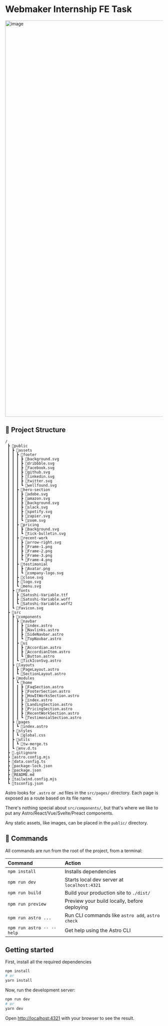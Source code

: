 # Webmaker Internship FE Task

<img width="1266" alt="image" src="https://github.com/SarathAdhi/Webmaker-Frontend-Task/assets/91727830/e23e5803-3458-49af-aa65-453fc9a7d315">

## 🚀 Project Structure

```text
/
 ┣ 📂public
 ┃ ┣ 📂assets
 ┃ ┃ ┣ 📂footer
 ┃ ┃ ┃ ┣ 📜background.svg
 ┃ ┃ ┃ ┣ 📜dribbble.svg
 ┃ ┃ ┃ ┣ 📜facebook.svg
 ┃ ┃ ┃ ┣ 📜github.svg
 ┃ ┃ ┃ ┣ 📜linkedin.svg
 ┃ ┃ ┃ ┣ 📜twitter.svg
 ┃ ┃ ┃ ┗ 📜wellfound.svg
 ┃ ┃ ┣ 📂hero-section
 ┃ ┃ ┃ ┣ 📜adobe.svg
 ┃ ┃ ┃ ┣ 📜amazon.svg
 ┃ ┃ ┃ ┣ 📜background.svg
 ┃ ┃ ┃ ┣ 📜slack.svg
 ┃ ┃ ┃ ┣ 📜spotify.svg
 ┃ ┃ ┃ ┣ 📜zapier.svg
 ┃ ┃ ┃ ┗ 📜zoom.svg
 ┃ ┃ ┣ 📂pricing
 ┃ ┃ ┃ ┣ 📜background.svg
 ┃ ┃ ┃ ┗ 📜tick-bulletin.svg
 ┃ ┃ ┣ 📂recent-work
 ┃ ┃ ┃ ┣ 📜arrow-right.svg
 ┃ ┃ ┃ ┣ 📜Frame-1.png
 ┃ ┃ ┃ ┣ 📜Frame-2.png
 ┃ ┃ ┃ ┣ 📜Frame-3.png
 ┃ ┃ ┃ ┗ 📜Frame-4.png
 ┃ ┃ ┣ 📂testimonial
 ┃ ┃ ┃ ┣ 📜Avatar.png
 ┃ ┃ ┃ ┗ 📜company-logo.svg
 ┃ ┃ ┣ 📜close.svg
 ┃ ┃ ┣ 📜logo.svg
 ┃ ┃ ┗ 📜menu.svg
 ┃ ┣ 📂fonts
 ┃ ┃ ┣ 📜Satoshi-Variable.ttf
 ┃ ┃ ┣ 📜Satoshi-Variable.woff
 ┃ ┃ ┗ 📜Satoshi-Variable.woff2
 ┃ ┗ 📜favicon.svg
 ┣ 📂src
 ┃ ┣ 📂components
 ┃ ┃ ┣ 📂navbar
 ┃ ┃ ┃ ┣ 📜index.astro
 ┃ ┃ ┃ ┣ 📜Navlinks.astro
 ┃ ┃ ┃ ┣ 📜SideNavbar.astro
 ┃ ┃ ┃ ┗ 📜TopNavbar.astro
 ┃ ┃ ┣ 📂ui
 ┃ ┃ ┃ ┣ 📜Accordian.astro
 ┃ ┃ ┃ ┣ 📜AccordianItem.astro
 ┃ ┃ ┃ ┗ 📜Button.astro
 ┃ ┃ ┗ 📜TickIconSvg.astro
 ┃ ┣ 📂layouts
 ┃ ┃ ┣ 📜PageLayout.astro
 ┃ ┃ ┗ 📜SectionLayout.astro
 ┃ ┣ 📂modules
 ┃ ┃ ┗ 📂home
 ┃ ┃ ┃ ┣ 📜FaqSection.astro
 ┃ ┃ ┃ ┣ 📜FooterSection.astro
 ┃ ┃ ┃ ┣ 📜HowItWorksSection.astro
 ┃ ┃ ┃ ┣ 📜index.astro
 ┃ ┃ ┃ ┣ 📜LandingSection.astro
 ┃ ┃ ┃ ┣ 📜PricingSection.astro
 ┃ ┃ ┃ ┣ 📜RecentWorkSection.astro
 ┃ ┃ ┃ ┗ 📜TestimonialSection.astro
 ┃ ┣ 📂pages
 ┃ ┃ ┗ 📜index.astro
 ┃ ┣ 📂styles
 ┃ ┃ ┗ 📜global.css
 ┃ ┣ 📂utils
 ┃ ┃ ┗ 📜tw-merge.ts
 ┃ ┗ 📜env.d.ts
 ┣ 📜.gitignore
 ┣ 📜astro.config.mjs
 ┣ 📜data.config.ts
 ┣ 📜package-lock.json
 ┣ 📜package.json
 ┣ 📜README.md
 ┣ 📜tailwind.config.mjs
 ┗ 📜tsconfig.json
```

Astro looks for `.astro` or `.md` files in the `src/pages/` directory. Each page is exposed as a route based on its file name.

There's nothing special about `src/components/`, but that's where we like to put any Astro/React/Vue/Svelte/Preact components.

Any static assets, like images, can be placed in the `public/` directory.

## 🧞 Commands

All commands are run from the root of the project, from a terminal:

| Command                   | Action                                           |
| :------------------------ | :----------------------------------------------- |
| `npm install`             | Installs dependencies                            |
| `npm run dev`             | Starts local dev server at `localhost:4321`      |
| `npm run build`           | Build your production site to `./dist/`          |
| `npm run preview`         | Preview your build locally, before deploying     |
| `npm run astro ...`       | Run CLI commands like `astro add`, `astro check` |
| `npm run astro -- --help` | Get help using the Astro CLI                     |

## Getting started

First, install all the required dependencies

```bash
npm install
# or
yarn install
```

Now, run the development server:

```bash
npm run dev
# or
yarn dev
```

Open [http://localhost:4321](http://localhost:4321) with your browser to see the result.
